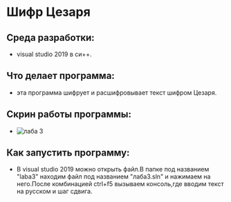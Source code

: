 # Шифр Цезаря
## Среда разработки:
- visual studio 2019 в си++.
## Что делает программа:
- эта программа шифрует и расшифровывает текст шифром Цезаря.
## Скрин работы программы:
- ![лаба 3](https://user-images.githubusercontent.com/90550031/135400525-6957f0cd-b52d-4428-9a0f-8e7e8fbbbcf1.jpg)
## Как запустить программу:
- В visual studio 2019 можно открыть файл.В папке под названием "laba3" находим файл под названием "лаба3.sln" и нажимаем на него.После комбинацией ctrl+f5 вызываем консоль,где вводим текст на русском и шаг сдвига.
